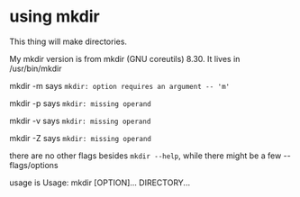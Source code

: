 # using mkdir

This thing will make directories.

My mkdir version is from mkdir (GNU coreutils) 8.30.
It lives in /usr/bin/mkdir

mkdir -m says `mkdir: option requires an argument -- 'm'`

mkdir -p says `mkdir: missing operand`

mkdir -v says `mkdir: missing operand`

mkdir -Z says `mkdir: missing operand`

there are no other flags besides `mkdir --help`, while there might be a few -- flags/options

usage is Usage: mkdir [OPTION]... DIRECTORY...
